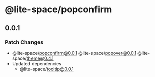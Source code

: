 # @lite-space/popconfirm

## 0.0.1

### Patch Changes

- @lite-space/popconfirm@0.0.1
  @lite-space/popover@0.0.1
  @lite-space/theme@0.4.1
- Updated dependencies
  - @lite-space/tooltip@0.0.1
